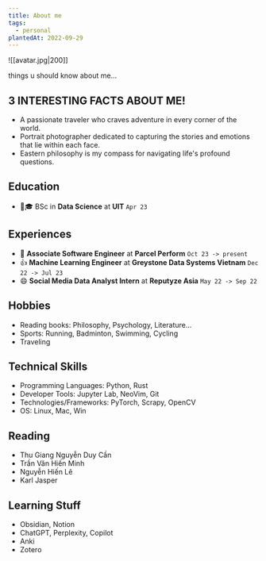 ```yaml
---
title: About me
tags:
  - personal
plantedAt: 2022-09-29
---
```


![[avatar.jpg|200]]

things u should know about me...
## 3 INTERESTING FACTS ABOUT ME! 
- A passionate traveler who craves adventure in every corner of the world.
- Portrait photographer dedicated to capturing the stories and emotions that lie within each face.
- Eastern philosophy is my compass for navigating life's profound questions.
## Education
- 👨🎓 BSc in **Data Science** at **UIT** `Apr 23`
## Experiences
- 🎉 **Associate Software Engineer** at **Parcel Perform** `Oct 23 -> present`
- 👍 **Machine Learning Engineer** at **Greystone Data Systems Vietnam** `Dec 22 -> Jul 23`
- 😄 **Social Media Data Analyst Intern** at **Reputyze Asia** `May 22 -> Sep 22`
## Hobbies
- Reading books: Philosophy, Psychology, Literature... 
- Sports: Running, Badminton, Swimming, Cycling 
- Traveling
## Technical Skills
- Programming Languages: Python, Rust
- Developer Tools: Jupyter Lab, NeoVim, Git
- Technologies/Frameworks: PyTorch, Scrapy, OpenCV
- OS: Linux, Mac, Win
## Reading
- Thu Giang Nguyễn Duy Cần
- Trần Văn Hiến Minh
- Nguyễn Hiến Lê
- Karl Jasper
## Learning Stuff
- Obsidian, Notion
- ChatGPT, Perplexity, Copilot
- Anki
- Zotero
